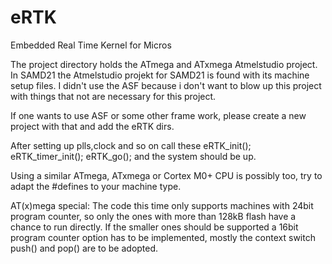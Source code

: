 # eRTK
Embedded Real Time Kernel for Micros

The project directory holds the ATmega and ATxmega Atmelstudio project.
In SAMD21 the Atmelstudio projekt for SAMD21 is found with its machine setup files.
I didn't use the ASF because i don't want to blow up this project with things that not are necessary for this project.

If one wants to use ASF or some other frame work, please create a new project with that and add the eRTK dirs.

After setting up plls,clock and so on call these
  eRTK_init();
  eRTK_timer_init();
  eRTK_go();
and the system should be up.

Using a similar ATmega, ATxmega or Cortex M0+ CPU is possibly too, try to adapt the #defines to your machine type.

AT(x)mega special: 
The code this time only supports machines with 24bit program counter, so only the ones with more than 128kB flash have a chance to run directly. If the smaller ones should be supported a 16bit program counter option has to be implemented, mostly the context switch push() and pop() are to be adopted.

